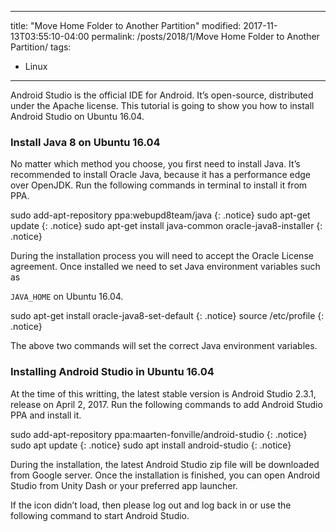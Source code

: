 ---
title: "Move Home Folder to Another Partition"
modified: 2017-11-13T03:55:10-04:00
permalink: /posts/2018/1/Move Home Folder to Another Partition/
tags:
  - Linux
  ---

Android Studio is the official IDE for Android. It’s open-source, distributed under the Apache license. This tutorial is going to show you how to install Android Studio on Ubuntu 16.04.


### Install Java 8 on Ubuntu 16.04

No matter which method you choose, you first need to install Java. It’s recommended to install Oracle Java, because it has a performance edge over OpenJDK. Run the following commands in terminal to install it from PPA.

sudo add-apt-repository ppa:webupd8team/java
{: .notice}
sudo apt-get update
{: .notice}
sudo apt-get install java-common oracle-java8-installer
{: .notice}

During the installation process you will need to accept the Oracle License agreement. Once installed we need to set Java environment variables such as

`JAVA_HOME` on Ubuntu 16.04.

sudo apt-get install oracle-java8-set-default
{: .notice}
source /etc/profile
{: .notice}

The above two commands will set the correct Java environment variables.

### Installing Android Studio in Ubuntu 16.04

At the time of this writting, the latest stable version is Android Studio 2.3.1, release on April 2, 2017. Run the following commands to add Android Studio PPA and install it.

sudo add-apt-repository ppa:maarten-fonville/android-studio
{: .notice}
sudo apt update
{: .notice}
sudo apt install android-studio
{: .notice}

During the installation, the latest Android Studio zip file will be downloaded from Google server. Once the installation is finished, you can open Android Studio from Unity Dash or your preferred app launcher.

If the icon didn’t load, then please log out and log back in or use the following command to start Android Studio.
